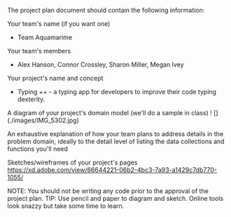 The project plan document should contain the following information:

Your team's name (if you want one)
- Team Aquamarime 

Your team's members
- Alex Hanson, Connor Crossley, Sharon Miller, Megan Ivey

Your project's name and concept
- Typing ++ - a typing app for developers to improve their code typing dexterity.

A diagram of your project's domain model (we'll do a sample in class)
! [] (./images/IMG_5302.jpg)


An exhaustive explanation of how your team plans to address details in the problem domain, ideally to the detail level of listing the data collections and functions you'll need

Sketches/wireframes of your project's pages
https://xd.adobe.com/view/66644221-06b2-4bc3-7a93-a1429c7db770-1055/

NOTE: You should not be writing any code prior to the approval of the project plan.
TIP: Use pencil and paper to diagram and sketch. Online tools look snazzy but take some time to learn.